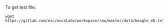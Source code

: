To get test file:

```
wget  https://gitlab.com/eic/escalate/workspace/raw/master/data/beagle_eD.txt
```
